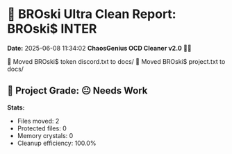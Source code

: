 # 🧹 BROski Ultra Clean Report: BROski$ INTER
**Date:** 2025-06-08 11:34:02
**ChaosGenius OCD Cleaner v2.0** 🧠💜

📁 Moved BROski$ token discord.txt to docs/
📁 Moved BROski$ project.txt to docs/

## 🧠 Project Grade: 😐 Needs Work
**Stats:**
- Files moved: 2
- Protected files: 0
- Memory crystals: 0
- Cleanup efficiency: 100.0%